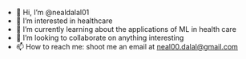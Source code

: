 - 👋 Hi, I’m @nealdalal01
- 👀 I’m interested in healthcare
- 🌱 I’m currently learning about the applications of ML in health care 
- 💞️ I’m looking to collaborate on anything interesting
- 📫 How to reach me: shoot me an email at neal00.dalal@gmail.com

<!---
nealdalal01/nealdalal01 is a ✨ special ✨ repository because its `README.md` (this file) appears on your GitHub profile.
You can click the Preview link to take a look at your changes.
--->
